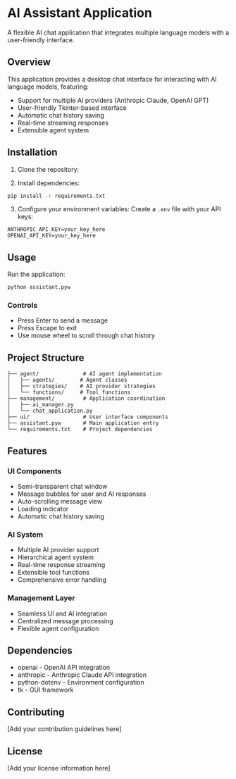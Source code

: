 # AI Assistant Application

A flexible AI chat application that integrates multiple language models with a user-friendly interface.

## Overview

This application provides a desktop chat interface for interacting with AI language models, featuring:
- Support for multiple AI providers (Anthropic Claude, OpenAI GPT)
- User-friendly Tkinter-based interface
- Automatic chat history saving
- Real-time streaming responses
- Extensible agent system

## Installation

1. Clone the repository:

2. Install dependencies:
```bash
pip install -r requirements.txt
```

3. Configure your environment variables:
Create a `.env` file with your API keys:
```env
ANTHROPIC_API_KEY=your_key_here
OPENAI_API_KEY=your_key_here
```

## Usage

Run the application:
```bash
python assistant.pyw
```

### Controls
- Press Enter to send a message
- Press Escape to exit
- Use mouse wheel to scroll through chat history

## Project Structure

```
├── agent/              # AI agent implementation
│   ├── agents/        # Agent classes
│   ├── strategies/    # AI provider strategies
│   └── functions/     # Tool functions
├── management/         # Application coordination
│   ├── ai_manager.py
│   └── chat_application.py
├── ui/                 # User interface components
├── assistant.pyw       # Main application entry
└── requirements.txt    # Project dependencies
```

## Features

### UI Components
- Semi-transparent chat window
- Message bubbles for user and AI responses
- Auto-scrolling message view
- Loading indicator
- Automatic chat history saving

### AI System
- Multiple AI provider support
- Hierarchical agent system
- Real-time response streaming
- Extensible tool functions
- Comprehensive error handling

### Management Layer
- Seamless UI and AI integration
- Centralized message processing
- Flexible agent configuration

## Dependencies

- openai - OpenAI API integration
- anthropic - Anthropic Claude API integration
- python-dotenv - Environment configuration
- tk - GUI framework

## Contributing

[Add your contribution guidelines here]

## License

[Add your license information here]
